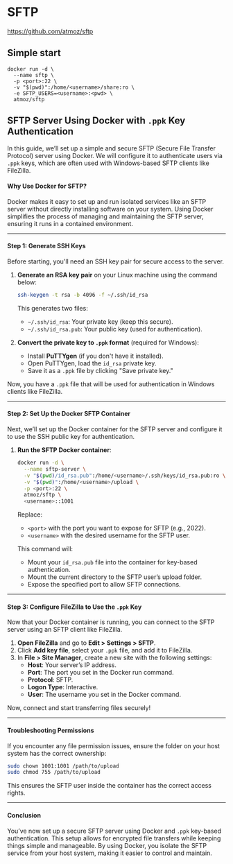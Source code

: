 # SFTP

https://github.com/atmoz/sftp

## Simple start
```
docker run -d \
  --name sftp \
  -p <port>:22 \
  -v "$(pwd)":/home/<username>/share:ro \
  -e SFTP_USERS=<username>:<pwd> \
  atmoz/sftp
```


## SFTP Server Using Docker with `.ppk` Key Authentication

In this guide, we’ll set up a simple and secure SFTP (Secure File Transfer Protocol) server using Docker. We will configure it to authenticate users via `.ppk` keys, which are often used with Windows-based SFTP clients like FileZilla.

#### Why Use Docker for SFTP?

Docker makes it easy to set up and run isolated services like an SFTP server without directly installing software on your system. Using Docker simplifies the process of managing and maintaining the SFTP server, ensuring it runs in a contained environment.

---

#### Step 1: Generate SSH Keys

Before starting, you'll need an SSH key pair for secure access to the server.

1. **Generate an RSA key pair** on your Linux machine using the command below:
   ```bash
   ssh-keygen -t rsa -b 4096 -f ~/.ssh/id_rsa
   ```
   This generates two files:
   - `~/.ssh/id_rsa`: Your private key (keep this secure).
   - `~/.ssh/id_rsa.pub`: Your public key (used for authentication).

2. **Convert the private key to `.ppk` format** (required for Windows):
   - Install **PuTTYgen** (if you don't have it installed).
   - Open PuTTYgen, load the `id_rsa` private key.
   - Save it as a `.ppk` file by clicking "Save private key."

Now, you have a `.ppk` file that will be used for authentication in Windows clients like FileZilla.

---

#### Step 2: Set Up the Docker SFTP Container

Next, we’ll set up the Docker container for the SFTP server and configure it to use the SSH public key for authentication.

1. **Run the SFTP Docker container**:

   ```bash
   docker run -d \
     --name sftp-server \
     -v "$(pwd)/id_rsa.pub":/home/<username>/.ssh/keys/id_rsa.pub:ro \
     -v "$(pwd)":/home/<username>/upload \
     -p <port>:22 \
     atmoz/sftp \
     <username>::1001
   ```

   Replace:
   - `<port>` with the port you want to expose for SFTP (e.g., 2022).
   - `<username>` with the desired username for the SFTP user.

   This command will:
   - Mount your `id_rsa.pub` file into the container for key-based authentication.
   - Mount the current directory to the SFTP user’s upload folder.
   - Expose the specified port to allow SFTP connections.

---

#### Step 3: Configure FileZilla to Use the `.ppk` Key

Now that your Docker container is running, you can connect to the SFTP server using an SFTP client like FileZilla.

1. **Open FileZilla** and go to **Edit > Settings > SFTP**.
2. Click **Add key file**, select your `.ppk` file, and add it to FileZilla.
3. In **File > Site Manager**, create a new site with the following settings:
   - **Host**: Your server’s IP address.
   - **Port**: The port you set in the Docker run command.
   - **Protocol**: SFTP.
   - **Logon Type**: Interactive.
   - **User**: The username you set in the Docker command.

Now, connect and start transferring files securely!

---

#### Troubleshooting Permissions

If you encounter any file permission issues, ensure the folder on your host system has the correct ownership:

```bash
sudo chown 1001:1001 /path/to/upload
sudo chmod 755 /path/to/upload
```

This ensures the SFTP user inside the container has the correct access rights.

---

#### Conclusion

You’ve now set up a secure SFTP server using Docker and `.ppk` key-based authentication. This setup allows for encrypted file transfers while keeping things simple and manageable. By using Docker, you isolate the SFTP service from your host system, making it easier to control and maintain.
